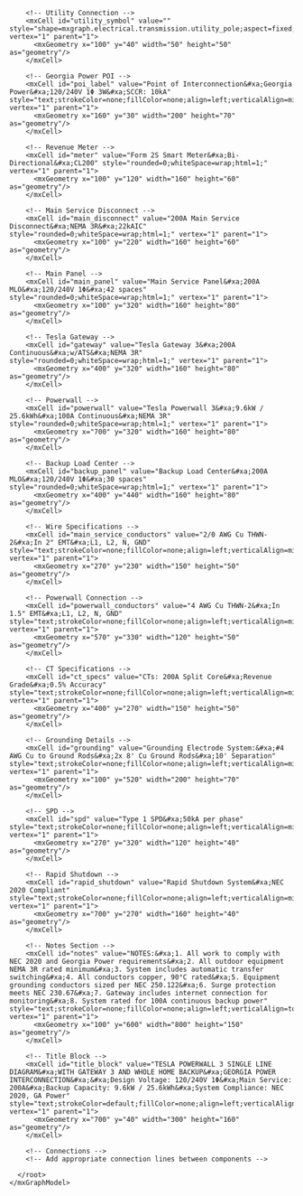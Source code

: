 <mxfile host="app.diagrams.net" modified="2024-03-03T21:43:00.000Z" agent="Mozilla/5.0" version="21.7.5" etag="powerwall_eng_grade">
  <diagram id="powerwall_detailed_SLD" name="Powerwall Engineering SLD">
    <mxGraphModel dx="1500" dy="1100" grid="1" gridSize="10" guides="1" tooltips="1" connect="1" arrows="1" fold="1" page="1" pageScale="1" pageWidth="1100" pageHeight="850" background="#ffffff">
      <root>
        <mxCell id="0"/>
        <mxCell id="1" parent="0"/>
        
        <!-- Utility Connection -->
        <mxCell id="utility_symbol" value="" style="shape=mxgraph.electrical.transmission.utility_pole;aspect=fixed;" vertex="1" parent="1">
          <mxGeometry x="100" y="40" width="50" height="50" as="geometry"/>
        </mxCell>
        
        <!-- Georgia Power POI -->
        <mxCell id="poi_label" value="Point of Interconnection&#xa;Georgia Power&#xa;120/240V 1Φ 3W&#xa;SCCR: 10kA" style="text;strokeColor=none;fillColor=none;align=left;verticalAlign=middle;spacingLeft=4;spacingRight=4;overflow=hidden;rotatable=0;" vertex="1" parent="1">
          <mxGeometry x="160" y="30" width="200" height="70" as="geometry"/>
        </mxCell>

        <!-- Revenue Meter -->
        <mxCell id="meter" value="Form 2S Smart Meter&#xa;Bi-Directional&#xa;CL200" style="rounded=0;whiteSpace=wrap;html=1;" vertex="1" parent="1">
          <mxGeometry x="100" y="120" width="160" height="60" as="geometry"/>
        </mxCell>

        <!-- Main Service Disconnect -->
        <mxCell id="main_disconnect" value="200A Main Service Disconnect&#xa;NEMA 3R&#xa;22kAIC" style="rounded=0;whiteSpace=wrap;html=1;" vertex="1" parent="1">
          <mxGeometry x="100" y="220" width="160" height="60" as="geometry"/>
        </mxCell>

        <!-- Main Panel -->
        <mxCell id="main_panel" value="Main Service Panel&#xa;200A MLO&#xa;120/240V 1Φ&#xa;42 spaces" style="rounded=0;whiteSpace=wrap;html=1;" vertex="1" parent="1">
          <mxGeometry x="100" y="320" width="160" height="80" as="geometry"/>
        </mxCell>

        <!-- Tesla Gateway -->
        <mxCell id="gateway" value="Tesla Gateway 3&#xa;200A Continuous&#xa;w/ATS&#xa;NEMA 3R" style="rounded=0;whiteSpace=wrap;html=1;" vertex="1" parent="1">
          <mxGeometry x="400" y="320" width="160" height="80" as="geometry"/>
        </mxCell>

        <!-- Powerwall -->
        <mxCell id="powerwall" value="Tesla Powerwall 3&#xa;9.6kW / 25.6kWh&#xa;100A Continuous&#xa;NEMA 3R" style="rounded=0;whiteSpace=wrap;html=1;" vertex="1" parent="1">
          <mxGeometry x="700" y="320" width="160" height="80" as="geometry"/>
        </mxCell>

        <!-- Backup Load Center -->
        <mxCell id="backup_panel" value="Backup Load Center&#xa;200A MLO&#xa;120/240V 1Φ&#xa;30 spaces" style="rounded=0;whiteSpace=wrap;html=1;" vertex="1" parent="1">
          <mxGeometry x="400" y="440" width="160" height="80" as="geometry"/>
        </mxCell>

        <!-- Wire Specifications -->
        <mxCell id="main_service_conductors" value="2/0 AWG Cu THWN-2&#xa;In 2" EMT&#xa;L1, L2, N, GND" style="text;strokeColor=none;fillColor=none;align=left;verticalAlign=middle;spacingLeft=4;spacingRight=4;overflow=hidden;rotatable=0;" vertex="1" parent="1">
          <mxGeometry x="270" y="230" width="150" height="50" as="geometry"/>
        </mxCell>

        <!-- Powerwall Connection -->
        <mxCell id="powerwall_conductors" value="4 AWG Cu THWN-2&#xa;In 1.5" EMT&#xa;L1, L2, N, GND" style="text;strokeColor=none;fillColor=none;align=left;verticalAlign=middle;spacingLeft=4;spacingRight=4;overflow=hidden;rotatable=0;" vertex="1" parent="1">
          <mxGeometry x="570" y="330" width="120" height="50" as="geometry"/>
        </mxCell>

        <!-- CT Specifications -->
        <mxCell id="ct_specs" value="CTs: 200A Split Core&#xa;Revenue Grade&#xa;0.5% Accuracy" style="text;strokeColor=none;fillColor=none;align=left;verticalAlign=middle;spacingLeft=4;spacingRight=4;overflow=hidden;rotatable=0;" vertex="1" parent="1">
          <mxGeometry x="400" y="270" width="150" height="50" as="geometry"/>
        </mxCell>

        <!-- Grounding Details -->
        <mxCell id="grounding" value="Grounding Electrode System:&#xa;#4 AWG Cu to Ground Rods&#xa;2x 8' Cu Ground Rods&#xa;10' Separation" style="text;strokeColor=none;fillColor=none;align=left;verticalAlign=middle;spacingLeft=4;spacingRight=4;overflow=hidden;rotatable=0;" vertex="1" parent="1">
          <mxGeometry x="100" y="520" width="200" height="70" as="geometry"/>
        </mxCell>

        <!-- SPD -->
        <mxCell id="spd" value="Type 1 SPD&#xa;50kA per phase" style="text;strokeColor=none;fillColor=none;align=left;verticalAlign=middle;spacingLeft=4;spacingRight=4;overflow=hidden;rotatable=0;" vertex="1" parent="1">
          <mxGeometry x="270" y="320" width="120" height="40" as="geometry"/>
        </mxCell>

        <!-- Rapid Shutdown -->
        <mxCell id="rapid_shutdown" value="Rapid Shutdown System&#xa;NEC 2020 Compliant" style="text;strokeColor=none;fillColor=none;align=left;verticalAlign=middle;spacingLeft=4;spacingRight=4;overflow=hidden;rotatable=0;" vertex="1" parent="1">
          <mxGeometry x="700" y="270" width="160" height="40" as="geometry"/>
        </mxCell>

        <!-- Notes Section -->
        <mxCell id="notes" value="NOTES:&#xa;1. All work to comply with NEC 2020 and Georgia Power requirements&#xa;2. All outdoor equipment NEMA 3R rated minimum&#xa;3. System includes automatic transfer switching&#xa;4. All conductors copper, 90°C rated&#xa;5. Equipment grounding conductors sized per NEC 250.122&#xa;6. Surge protection meets NEC 230.67&#xa;7. Gateway includes internet connection for monitoring&#xa;8. System rated for 100A continuous backup power" style="text;strokeColor=none;fillColor=none;align=left;verticalAlign=top;spacingLeft=4;spacingRight=4;overflow=hidden;rotatable=0;" vertex="1" parent="1">
          <mxGeometry x="100" y="600" width="800" height="150" as="geometry"/>
        </mxCell>

        <!-- Title Block -->
        <mxCell id="title_block" value="TESLA POWERWALL 3 SINGLE LINE DIAGRAM&#xa;WITH GATEWAY 3 AND WHOLE HOME BACKUP&#xa;GEORGIA POWER INTERCONNECTION&#xa;&#xa;Design Voltage: 120/240V 1Φ&#xa;Main Service: 200A&#xa;Backup Capacity: 9.6kW / 25.6kWh&#xa;System Compliance: NEC 2020, GA Power" style="text;strokeColor=default;fillColor=none;align=left;verticalAlign=top;spacingLeft=4;spacingRight=4;overflow=hidden;rotatable=0;" vertex="1" parent="1">
          <mxGeometry x="700" y="40" width="300" height="160" as="geometry"/>
        </mxCell>

        <!-- Connections -->
        <!-- Add appropriate connection lines between components -->
        
      </root>
    </mxGraphModel>
  </diagram>
</mxfile>

